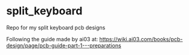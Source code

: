 # split_keyboard
Repo for my split keyboard pcb designs

Following the guide made by ai03 at: 
https://wiki.ai03.com/books/pcb-design/page/pcb-guide-part-1---preparations
